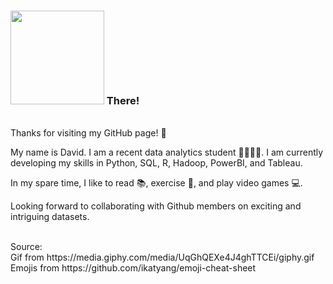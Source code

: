 ### <img src = "https://media.giphy.com/media/UqGhQEXe4J4ghTTCEi/giphy.gif" width="150x"> There! 

<br/>Thanks for visiting my GitHub page! :adult:<br/>

My name is David. I am a recent data analytics student :man_student::canada:. I am currently developing my skills in Python, SQL, R, Hadoop, PowerBI, and Tableau.<br/>

In my spare time, I like to read :books:, exercise :running:, and play video games :computer:.

Looking forward to collaborating with Github members on exciting and intriguing datasets.

<br/>
Source:
<br/>Gif from https://media.giphy.com/media/UqGhQEXe4J4ghTTCEi/giphy.gif<br/>
Emojis from https://github.com/ikatyang/emoji-cheat-sheet<br/>
<!--


<!--
**davidlamcanada/davidlamcanada** is a ✨ _special_ ✨ repository because its `README.md` (this file) appears on your GitHub profile.

Here are some ideas to get you started:

- 🔭 I’m currently working on ...
- 🌱 I’m currently learning ...
- 👯 I’m looking to collaborate on ...
- 🤔 I’m looking for help with ...
- 💬 Ask me about ...
- 📫 How to reach me: ...
- 😄 Pronouns: ...
- ⚡ Fun fact: ...
-->
